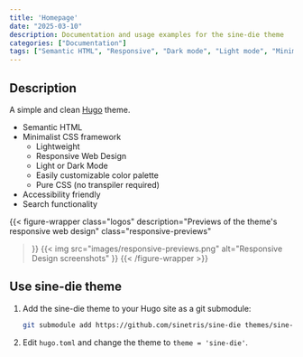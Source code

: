```yaml
---
title: 'Homepage'
date: "2025-03-10"
description: Documentation and usage examples for the sine-die theme
categories: ["Documentation"]
tags: ["Semantic HTML", "Responsive", "Dark mode", "Light mode", "Minimal CSS", "Generated color palette"]
---
```


## Description

A simple and clean [Hugo][hugo] theme.

- Semantic HTML
- Minimalist CSS framework
  - Lightweight
  - Responsive Web Design
  - Light or Dark Mode
  - Easily customizable color palette
  - Pure CSS (no transpiler required)
- Accessibility friendly
- Search functionality

{{< figure-wrapper
  class="logos"
  description="Previews of the theme's responsive web design"
  class="responsive-previews"
>}}
{{< img
  src="images/responsive-previews.png"
  alt="Responsive Design screenshots"
>}}
{{< /figure-wrapper >}}

## Use sine-die theme

1. Add the sine-die theme to your Hugo site as a git submodule:

    ```bash
    git submodule add https://github.com/sinetris/sine-die themes/sine-die
    ```

2. Edit `hugo.toml` and change the theme to `theme = 'sine-die'`.

[hugo]: <https://gohugo.io> "Hugo: open-source static site generators"
